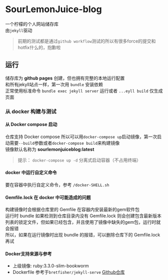 # SourLemonJuice-blog

一个柠檬的个人网站储存库\
由`jekyll`驱动

> 前期的测试都是通过`github workflow`测试的所以有很多force的提交和hotfix什么的，抱歉啦

## 运行

储存库为 **github pages** 创建，但也拥有完整的本地运行配置\
和所有jekyll站点一样，第一次用 `bundle` 安装依赖\
正常使用标准命令 `bundle exec jekyll server` 运行或者 `...eyll build` 仅生成页面

### 从 docker 构建与测试

#### 从 Docker compose 启动

仓库支持 Docker compose 所以可以用`docker-compose up`启动镜像，第一次启动需要`--build`参数或者`docker-compose build`来构建镜像\
镜像默认名称为 **sourlemonjuiceblog:latest**

> 提示： `docker-compose up -d` 分离式启动容器（不占用终端）

#### docker 中运行自定义命令

要在容器中执行自定义命令，参考 `/docker-SHELL.sh`

#### Gemfile.lock 在 docker 中可能造成的问题

构建镜像时会根据仓库里的 Gemfile 在容器内安装最新的gem软件包\
运行时 bundle 如果检测到仓库目录内没有 Gemfile.lock 则会创建包含最新版本列表的锁定文件，但如果已经包含，并且使用了镜像中缺失的gem包，运行时就会报错\
所以，如果在运行镜像时出现 bundle 的报错，可以删除仓库下的 Gemfile.lock 再试

#### Docker支持来源与参考

- 上级镜像: ruby:3.3.0-slim-bookworm
- Dockerfile 参考于`bretfisher/jekyll-serve` [Github仓库](https://github.com/BretFisher/jekyll-serve)
